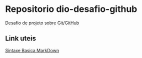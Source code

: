 # Repositorio dio-desafio-github
Desafio de projeto sobre Git/GitHub

## Link uteis
[Sintaxe Basica MarkDown](https://www.markdownguide.org/basic-syntax)
